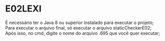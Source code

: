 # E02LEXI
 

É necessário ter o Java 8 ou superior instalado para executar o projeto; <br>
Para executar o arquivo final, só executar o arquivo staticCheckerE02; <br>
Após isso, no cmd, digite o nome do arquivo .695 que você quer executar; <br>

